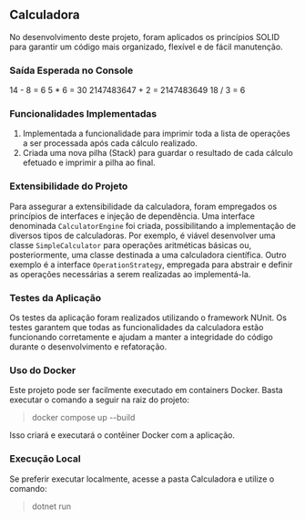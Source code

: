## Calculadora

No desenvolvimento deste projeto, foram aplicados os princípios SOLID para garantir um código mais organizado, flexível e de fácil manutenção.

### Saída Esperada no Console
14 - 8 = 6
5 * 6 = 30
2147483647 + 2 = 2147483649
18 / 3 = 6

### Funcionalidades Implementadas
1. Implementada a funcionalidade para imprimir toda a lista de operações a ser processada após cada cálculo realizado.
2. Criada uma nova pilha (Stack) para guardar o resultado de cada cálculo efetuado e imprimir a pilha ao final.

### Extensibilidade do Projeto
Para assegurar a extensibilidade da calculadora, foram empregados os princípios de interfaces e injeção de dependência. Uma interface denominada `CalculatorEngine` foi criada, possibilitando a implementação de diversos tipos de calculadoras. Por exemplo, é viável desenvolver uma classe `SimpleCalculator` para operações aritméticas básicas ou, posteriormente, uma classe destinada a uma calculadora científica. Outro exemplo é a interface `OperationStrategy`, empregada para abstrair e definir as operações necessárias a serem realizadas ao implementá-la.

### Testes da Aplicação
Os testes da aplicação foram realizados utilizando o framework NUnit. Os testes garantem que todas as funcionalidades da calculadora estão funcionando corretamente e ajudam a manter a integridade do código durante o desenvolvimento e refatoração.

### Uso do Docker
Este projeto pode ser facilmente executado em containers Docker. Basta executar o comando a seguir na raiz do projeto:

> docker compose up --build

Isso criará e executará o contêiner Docker com a aplicação.

### Execução Local
Se preferir executar localmente, acesse a pasta Calculadora e utilize o comando:

> dotnet run